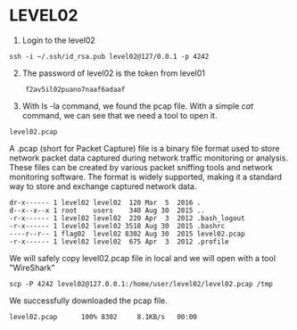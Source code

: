 # LEVEL02

1. Login to the level02

```
ssh -i ~/.ssh/id_rsa.pub level02@127/0.0.1 -p 4242
```

2. The password of level02 is the token from level01

```
    f2av5il02puano7naaf6adaaf
```

3. With ls -la command, we found the pcap file. With a simple _cat_ command, we can see that we need a tool to open it.

```
level02.pcap
```

A .pcap (short for Packet Capture) file is a binary file format used to store network packet data captured during network traffic monitoring or analysis. These files can be created by various packet sniffing tools and network monitoring software. The format is widely supported, making it a standard way to store and exchange captured network data.

```
dr-x------ 1 level02 level02  120 Mar  5  2016 .
d--x--x--x 1 root    users    340 Aug 30  2015 ..
-r-x------ 1 level02 level02  220 Apr  3  2012 .bash_logout
-r-x------ 1 level02 level02 3518 Aug 30  2015 .bashrc
----r--r-- 1 flag02  level02 8302 Aug 30  2015 level02.pcap
-r-x------ 1 level02 level02  675 Apr  3  2012 .profile
```

We will safely copy level02.pcap file in local and we will open with a tool "WireShark"

```
scp -P 4242 level02@127.0.0.1:/home/user/level02/level02.pcap /tmp
```

We successfully downloaded the pcap file.

```
level02.pcap      100% 8302     8.1KB/s   00:00
```
